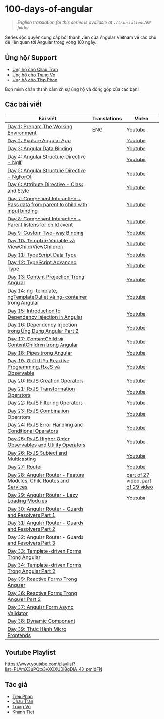 # 100-days-of-angular

> *English translation for this series is available at `./translations/EN` folder*

Series độc quyền cung cấp bởi thành viên của Angular Vietnam về các chủ đề liên quan tới Angular trong vòng 100 ngày.

## Ủng hộ/ Support

- [Ủng hộ cho Chau Tran](https://github.com/sponsors/nartc)
- [Ủng hộ cho Trung Vo](https://www.buymeacoffee.com/tuantrungvo)
- [Ủng hộ cho Tiep Phan](https://www.facebook.com/pttiep)

Bọn mình chân thành cảm ơn sự ủng hộ và đóng góp của các bạn!

## Các bài viết

| Bài viết                                                                                 | Translations                                        | Video                                                                  |
| ---------------------------------------------------------------------------------------- |-----------------------------------------------------| ---------------------------------------------------------------------- |
| [Day 1: Prepare The Working Environment][day1]                                           | [ENG][day1-eng]                                     | [Youtube][day1-video]                                                  |
| [Day 2: Explore Angular App][day2]                                                       |                                                     | [Youtube][day2-video]                                                  |
| [Day 3: Angular Data Binding][day3]                                                      |                                                     | [Youtube][day3-video]                                                  |
| [Day 4: Angular Structure Directive - NgIf][day4]                                        |                                                     | [Youtube][day4-video]                                                  |
| [Day 5: Angular Structure Directive - NgForOf][day5]                                     |                                                     | [Youtube][day5-video]                                                  |
| [Day 6: Attribute Directive - Class and Style][day6]                                     |                                                     | [Youtube][day6-video]                                                  |
| [Day 7: Component Interaction - Pass data from parent to child with input binding][day7] |                                                     | [Youtube][day7-video]                                                  |
| [Day 8: Component Interaction - Parent listens for child event][day8]                    |                                                     | [Youtube][day8-video]                                                  |
| [Day 9: Custom Two-way Binding][day9]                                                    |                                                     | [Youtube][day9-video]                                                  |
| [Day 10: Template Variable và ViewChild/ViewChildren][day10]                             |                                                     | [Youtube][day10-video]                                                 |
| [Day 11: TypeScript Data Type][day11]                                                    |                                                     | [Youtube][day11-video]                                                 |
| [Day 12: TypeScript Advanced Type][day12]                                                |                                                     | [Youtube][day12-video]                                                 |
| [Day 13: Content Projection Trong Angular][day13]                                        |                                                     | [Youtube][day13-video]                                                 |
| [Day 14: ng-template, ngTemplateOutlet và ng-container trong Angular][day14]             |                                                     | [Youtube][day14-video]                                                 |
| [Day 15: Introduction to Dependency Injection in Angular][day15]                         |                                                     | [Youtube][day15-video]                                                 |
| [Day 16: Dependency Injection trong Ứng Dụng Angular Part 2][day16]                      |                                                     | [Youtube][day16-video]                                                 |
| [Day 17: ContentChild và ContentChildren trong Angular][day17]                           |                                                     | [Youtube][day17-video]                                                 |
| [Day 18: Pipes trong Angular][day18]                                                     |                                                     | [Youtube][day18-video]                                                 |
| [Day 19: Giới thiệu Reactive Programming, RxJS và Observable][day19]                     |                                                     | [Youtube][day19-video]                                                 |
| [Day 20: RxJS Creation Operators][day20]                                                 |                                                     | [Youtube][day20-video]                                                 |
| [Day 21: RxJS Transformation Operators][day21]                                           |                                                     | [Youtube][day21-video]                                                 |
| [Day 22: RxJS Filtering Operators][day22]                                                |                                                     | [Youtube][day22-video]                                                 |
| [Day 23: RxJS Combination Operators][day23]                                              |                                                     | [Youtube][day23-video]                                                 |
| [Day 24: RxJS Error Handling and Conditional Operators][day24]                           |                                                     | [Youtube][day24-video]                                                 |
| [Day 25: RxJS Higher Order Observables and Utility Operators][day25]                     |                                                     | [Youtube][day25-video]                                                 |
| [Day 26: RxJS Subject and Multicasting][day26]                                           |                                                     | [Youtube][day26-video]                                                 |
| [Day 27: Router][day27]                                                                  |                                                     | [Youtube][day27-28-video]                                              |
| [Day 28: Angular Router - Feature Modules, Child Routes and Services][day28]             |                                                     | [part of 27 video][day27-28-video], [part of 29 video][day28-29-video] |
| [Day 29: Angular Router - Lazy Loading Modules][day29]                                   |                                                     | [Youtube][day28-29-video]                                              |
| [Day 30: Angular Router - Guards and Resolvers Part 1][day30]                            |                                                     |                                                                        |
| [Day 31: Angular Router - Guards and Resolvers Part 2][day31]                            |                                                     |                                                                        |
| [Day 32: Angular Router - Guards and Resolvers Part 3][day32]                            |                                                     |                                                                        |
| [Day 33: Template-driven Forms Trong Angular][day33]                                     |                                                     |                                                                        |
| [Day 34: Template-driven Forms Trong Angular Part 2][day34]                              |                                                     |                                                                        |
| [Day 35: Reactive Forms Trong Angular][day35]                                            |                                                     |                                                                        |
| [Day 36: Reactive Forms Trong Angular Part 2][day36]                                     |                                                     |                                                                        |
| [Day 37: Angular Form Async Validator][day37]                                            |                                                     |                                                                        |
| [Day 38: Dynamic Component][day38]                                                       |                                                     |                                                                        |
| [Day 39: Thực Hành Micro Frontends][day39]                                               |                                                     |                                                                        |
 
## Youtube Playlist

https://www.youtube.com/playlist?list=PLVmX3uPQtp3vXOXUOl8gDIA_43_pmIdFN

## Tác giả

- [Tiep Phan][tieppt]
- [Chau Tran][nartc]
- [Trung Vo][trungk18]
- [Khanh Tiet][KhanhTiet]

[day1]: Day001-Installation.md
[day1-eng]: ./translations/EN/Day001-Installation.md
[day2]: Day002-AngularApp.md
[day3]: Day003-DataBinding.md
[day4]: Day004-Structure-Directive-If-Else.md
[day5]: Day005-Structure-Directive-NgFor.md
[day6]: Day006-Attribute-Directive-Class-Style.md
[day7]: Day007-Component-Interaction-01.md
[day8]: Day008-Component-Interaction-02.md
[day9]: Day009-two-way-binding.md
[day10]: Day010-template-variable-viewchild-viewchildren.md
[day11]: Day011-typescript-data-type.md
[day12]: Day012-typescript-advanced-type.md
[day13]: Day013-content-projection-in-angular.md
[day14]: Day014-ng-template-ng-template-outlet-ng-container.md
[day15]: Day015-introduction-dependency-injection-in-angular.md
[day16]: Day016-dependency-injection-in-angular-part-2.md
[day17]: Day017-contentchild-contentchildren.md
[day18]: Day018-pipes.md
[day19]: Day019-intro-rxjs-observable.md
[day20]: Day020-rxjs-creation.md
[day21]: Day021-rxjs-transformation.md
[day22]: Day022-rxjs-filtering.md
[day23]: Day023-rxjs-combination.md
[day24]: Day024-rxjs-error-handling-conditional.md
[day25]: Day025-rxjs-hoo-utility.md
[day26]: Day026-rxjs-subject-multicast.md
[day27]: Day027-router.md
[day28]: Day028-router-feature-child-services.md
[day29]: Day029-router-lazy-load.md
[day30]: Day030-router-guards-resolvers.md
[day31]: Day031-router-guards-resolvers-2.md
[day32]: Day032-router-guards-resolvers-3.md
[day33]: Day033-template-driven-forms.md
[day34]: Day034-template-driven-forms-2.md
[day35]: Day035-reactive-forms.md
[day36]: Day036-reactive-forms-2.md
[day37]: Day037-form-async-validator.md
[day38]: Day038-dynamic-component.md
[day39]: Day039-micro-frontends.md
[day1-video]: https://youtu.be/NS6P1fpU77o
[day2-video]: https://youtu.be/jgFw8tAgKNs
[day3-video]: https://youtu.be/WrMywdbnQfk
[day4-video]: https://youtu.be/Yujs6hi-l4w
[day5-video]: https://youtu.be/q7CQPEPSkD0
[day6-video]: https://youtu.be/Zh36WRD3MMQ
[day7-video]: https://youtu.be/uTd2W4NQkgs
[day8-video]: https://youtu.be/XFN75RZzMJY
[day9-video]: https://youtu.be/U8UCOKInmu8
[day10-video]: https://youtu.be/Wd_644YBQUM
[day11-video]: https://youtu.be/ozHjDLuusVU
[day12-video]: https://youtu.be/4tcajihANZQ
[day13-video]: https://youtu.be/-vN52YVbcgk
[day14-video]: https://youtu.be/3JM8pDR-MaU
[day15-video]: https://youtu.be/_JnUGhVhq_o
[day16-video]: https://youtu.be/hTsn6L8vcVg
[day17-video]: https://youtu.be/m3ZgeVGLZag
[day18-video]: https://youtu.be/4BJ2Vk67f6A
[day19-video]: https://youtu.be/lRfyUh4ex38
[day20-video]: https://youtu.be/OWvK8ZB_Wrc
[day21-video]: https://youtu.be/AG97A7_NCLE
[day22-video]: https://youtu.be/KEBpdRL11Nw
[day23-video]: https://youtu.be/qChj6nScvl0
[day24-video]: https://youtu.be/UnfiFpY5VtQ
[day25-video]: https://youtu.be/5SD2YIxMBBM
[day26-video]: https://youtu.be/8nWosjgcI5k
[day27-28-video]: https://youtu.be/mw4a9S5k8yU
[day28-29-video]: https://youtu.be/D0Tv5BaNTa8
[tieppt]: https://github.com/tieppt
[nartc]: https://github.com/nartc
[trungk18]: https://github.com/trungk18
[KhanhTiet]: https://github.com/januaryofmine
